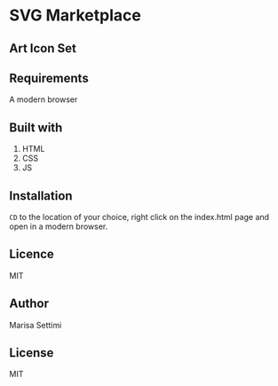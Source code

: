 # SVG Marketplace

## Art Icon Set


## Requirements 

A modern browser

## Built with

1. HTML
2. CSS
3. JS

## Installation

`CD` to the location of your choice, right click on the index.html page and open in a modern browser.

## Licence 

MIT

## Author

Marisa Settimi

## License 

MIT

